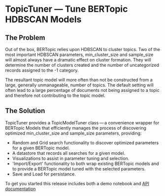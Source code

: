 # TopicTuner &#8212; Tune BERTopic HDBSCAN Models

## The Problem
Out of the box, BERTopic relies upon HDBSCAN to cluster topics. Two of the most important HDBSCAN parameters, 
min_cluster_size and sample_size will almost always have a dramatic effect on cluster formation. They will
determine the number of clusters created and the number of uncategorized records assigned to the -1 category.

The resultant topic model will more often than not be constructed from a large, generally unmanageable, number
of topics. The default setting will often lead to a large percentage of documents not being assigned to a 
topic and therefore not contributing to the topic model.

## The Solution
TopicTuner provides a TopicModelTuner class&#8201;&#8212;&#8201;a convenience wrapper for BERTopic Models that efficiently manages 
the process of discovering optimized min_cluster_size and sample_size parameters, providing:

- Random and Grid search functionality to discover optimized parameters for a given BERTopic model.
- A datastore that records all searches for a given model.
- Visualizations to assist in parameter tuning and selection.
- 'Import/Export' functionality to both wrap existing BERTopic models and to provide a BERTopic model tuned with the 
selected parameters.
- Save and Load for persistance.

To get you started this release includes both a demo notebook and [API documentation](http://htmlpreview.github.io/?https://github.com/drob-xx/TopicTuner/blob/ver-0.1/doc/topictuner.html)


